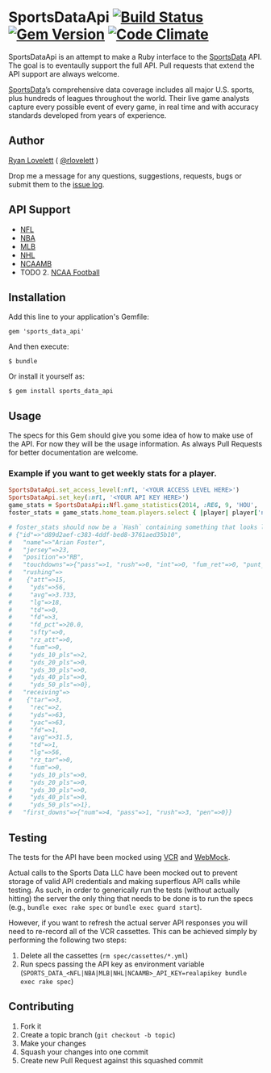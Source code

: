 # SportsDataApi [![Build Status](https://travis-ci.org/RLovelett/sports_data_api.svg?branch=master)](https://travis-ci.org/RLovelett/sports_data_api) [![Gem Version](https://badge.fury.io/rb/sports_data_api.svg)](http://badge.fury.io/rb/sports_data_api) [![Code Climate](https://codeclimate.com/github/RLovelett/sports_data_api/badges/gpa.svg)](https://codeclimate.com/github/RLovelett/sports_data_api)

SportsDataApi is an attempt to make a Ruby interface to the
[SportsData](http://www.sportsdatallc.com/) API. The goal is to
eventaully support the full API. Pull requests that extend the API
support are always welcome.

[SportsData](http://www.sportsdatallc.com/)’s comprehensive data coverage includes all major U.S. sports,
plus hundreds of leagues throughout the world. Their live game analysts
capture every possible event of every game, in real time and with
accuracy standards developed from years of experience.

## Author

[Ryan Lovelett](http://ryan.lovelett.me/) ( [@rlovelett](http://twitter.com/#!/rlovelett) )

Drop me a message for any questions, suggestions, requests, bugs or
submit them to the [issue
log](https://github.com/rlovelett/sports_data_api/issues).

## API Support

  * [NFL](http://developer.sportsdatallc.com/docs/NFL_API)
  * [NBA](http://developer.sportsdatallc.com/docs/NBA_API)
  * [MLB](http://developer.sportsdatallc.com/docs/MLB_API)
  * [NHL](http://developer.sportsdatallc.com/docs/NHL_API)
  * [NCAAMB](http://developer.sportsdatallc.com/docs/NCAAMB_API)
  * TODO
    2. [NCAA Football](http://developer.sportsdatallc.com/docs/NCAA_Football_API)

## Installation

Add this line to your application's Gemfile:

    gem 'sports_data_api'

And then execute:

    $ bundle

Or install it yourself as:

    $ gem install sports_data_api

## Usage

The specs for this Gem should give you some idea of how to make use of
the API. For now they will be the usage information. As always Pull
Requests for better documentation are welcome.

### Example if you want to get weekly stats for a player.

```ruby
SportsDataApi.set_access_level(:nfl, '<YOUR ACCESS LEVEL HERE>')
SportsDataApi.set_key(:nfl, '<YOUR API KEY HERE>')
game_stats = SportsDataApi::Nfl.game_statistics(2014, :REG, 9, 'HOU', 'PHI')
foster_stats = game_stats.home_team.players.select { |player| player['name'] === 'Arian Foster' }.first

# foster_stats should now be a `Hash` containing something that looks like this:
# {"id"=>"d89d2aef-c383-4ddf-bed8-3761aed35b10",
#   "name"=>"Arian Foster",
#   "jersey"=>23,
#   "position"=>"RB",
#   "touchdowns"=>{"pass"=>1, "rush"=>0, "int"=>0, "fum_ret"=>0, "punt_ret"=>0, "kick_ret"=>0, "fg_ret"=>0, "other"=>0},
#   "rushing"=>
#    {"att"=>15,
#     "yds"=>56,
#     "avg"=>3.733,
#     "lg"=>18,
#     "td"=>0,
#     "fd"=>3,
#     "fd_pct"=>20.0,
#     "sfty"=>0,
#     "rz_att"=>0,
#     "fum"=>0,
#     "yds_10_pls"=>2,
#     "yds_20_pls"=>0,
#     "yds_30_pls"=>0,
#     "yds_40_pls"=>0,
#     "yds_50_pls"=>0},
#   "receiving"=>
#    {"tar"=>3,
#     "rec"=>2,
#     "yds"=>63,
#     "yac"=>63,
#     "fd"=>1,
#     "avg"=>31.5,
#     "td"=>1,
#     "lg"=>56,
#     "rz_tar"=>0,
#     "fum"=>0,
#     "yds_10_pls"=>0,
#     "yds_20_pls"=>0,
#     "yds_30_pls"=>0,
#     "yds_40_pls"=>0,
#     "yds_50_pls"=>1},
#   "first_downs"=>{"num"=>4, "pass"=>1, "rush"=>3, "pen"=>0}}
```

## Testing

The tests for the API have been mocked using [VCR](https://github.com/vcr/vcr) and [WebMock](https://github.com/bblimke/webmock).

Actual calls to the Sports Data LLC have been mocked out to prevent storage of valid API credentials and making
superflous API calls while testing. As such, in order to generically run the tests (without actually hitting)
the server the only thing that needs to be done is to run the specs (e.g., `bundle exec rake spec` or
`bundle exec guard start`).

However, if you want to refresh the actual server API responses you will need to re-record all of the VCR cassettes.
This can be achieved simply by performing the following two steps:

1. Delete all the cassettes (`rm spec/cassettes/*.yml`)
2. Run specs passing the API key as environment variable (`SPORTS_DATA_<NFL|NBA|MLB|NHL|NCAAMB>_API_KEY=realapikey bundle exec rake spec`)

## Contributing

1. Fork it
2. Create a topic branch (`git checkout -b topic`)
3. Make your changes
4. Squash your changes into one commit
5. Create new Pull Request against this squashed commit
